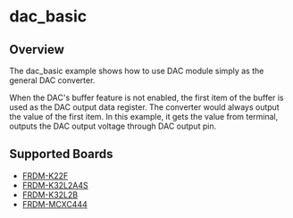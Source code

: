 # dac_basic

## Overview

The dac_basic example shows how to use DAC module simply as the general DAC converter.

When the DAC's buffer feature is not enabled, the first item of the buffer is used as the DAC output data register.
The converter would always output the value of the first item. In this example, it gets the value from terminal,
outputs the DAC output voltage through DAC output pin.

## Supported Boards
- [FRDM-K22F](../../../_boards/frdmk22f/driver_examples/dac/basic/example_board_readme.md)
- [FRDM-K32L2A4S](../../../_boards/frdmk32l2a4s/driver_examples/dac/basic/example_board_readme.md)
- [FRDM-K32L2B](../../../_boards/frdmk32l2b/driver_examples/dac/basic/example_board_readme.md)
- [FRDM-MCXC444](../../../_boards/frdmmcxc444/driver_examples/dac/basic/example_board_readme.md)
